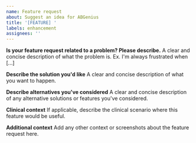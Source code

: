 ```yaml
---
name: Feature request
about: Suggest an idea for ABGenius
title: '[FEATURE] '
labels: enhancement
assignees: ''
---
```


**Is your feature request related to a problem? Please describe.**
A clear and concise description of what the problem is. Ex. I'm always frustrated when [...]

**Describe the solution you'd like**
A clear and concise description of what you want to happen.

**Describe alternatives you've considered**
A clear and concise description of any alternative solutions or features you've considered.

**Clinical context**
If applicable, describe the clinical scenario where this feature would be useful.

**Additional context**
Add any other context or screenshots about the feature request here.